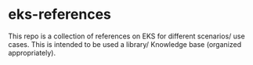 # eks-references
This repo is a collection of references on EKS for different scenarios/ use cases. This is intended to be used a library/ Knowledge base (organized appropriately).